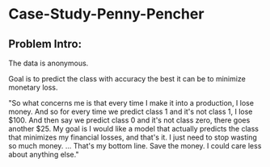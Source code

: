 # Case-Study-Penny-Pencher

## Problem Intro:
The data is anonymous.

Goal is to predict the class with accuracy the best it can be to minimize monetary loss.

"So what concerns me is that every time I make it into a production, I lose money. And so for every time we predict class 1 and it's not class 1, I lose $100. And then say we predict class 0 and it's not class zero, there goes another $25. My goal is I would like a model that actually predicts the class that minimizes my financial losses, and that's it. I just need to stop wasting so much money. ... That's my bottom line. Save the money. I could care less about anything else."

